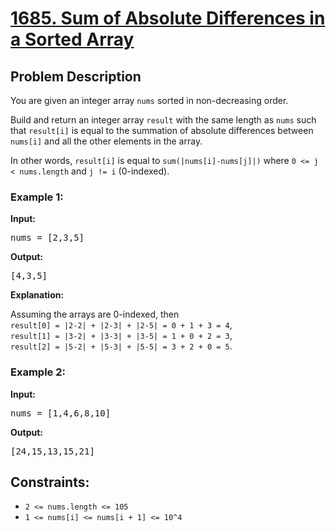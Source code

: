 <!-- 1685. Sum of Absolute Differences in a Sorted Array -->

<h1>
  <a href="https://leetcode.com/problems/sum-of-absolute-differences-in-a-sorted-array/?envType=daily-question&envId=2023-11-25">1685. Sum of Absolute Differences in a Sorted Array</a>
</h1>

<h2>Problem Description</h2>

<p>
  You are given an integer array <code>nums</code> sorted in non-decreasing order.
</p>

<p>
  Build and return an integer array <code>result</code> with the same length as <code>nums</code> such that <code>result[i]</code> is equal to the summation of absolute differences between <code>nums[i]</code> and all the other elements in the array.
</p>

<p>
  In other words, <code>result[i]</code> is equal to <code>sum(|nums[i]-nums[j]|)</code> where <code>0 <= j < nums.length</code> and <code>j != i</code> (0-indexed).
</p>

<h3>Example 1:</h3>

<p><strong>Input:</strong></p>

<pre>
nums = [2,3,5]
</pre>

<strong>Output:</strong>

<pre>
[4,3,5]
</pre>

<strong>Explanation:</strong>

<p>
  Assuming the arrays are 0-indexed, then<br>
  <code>result[0] = |2-2| + |2-3| + |2-5| = 0 + 1 + 3 = 4</code>,<br>
  <code>result[1] = |3-2| + |3-3| + |3-5| = 1 + 0 + 2 = 3</code>,<br>
  <code>result[2] = |5-2| + |5-3| + |5-5| = 3 + 2 + 0 = 5</code>.
</p>

<h3>Example 2:</h3>

<p><strong>Input:</strong></p>

<pre>
nums = [1,4,6,8,10]
</pre>

<strong>Output:</strong>

<pre>
[24,15,13,15,21]
</pre>

<h2>Constraints:</h2>

<ul>
  <li><code>2 <= nums.length <= 105</code></li>
  <li><code>1 <= nums[i] <= nums[i + 1] <= 10^4</code></li>
</ul>

<!-- End of 1685. Sum of Absolute Differences in a Sorted Array -->
